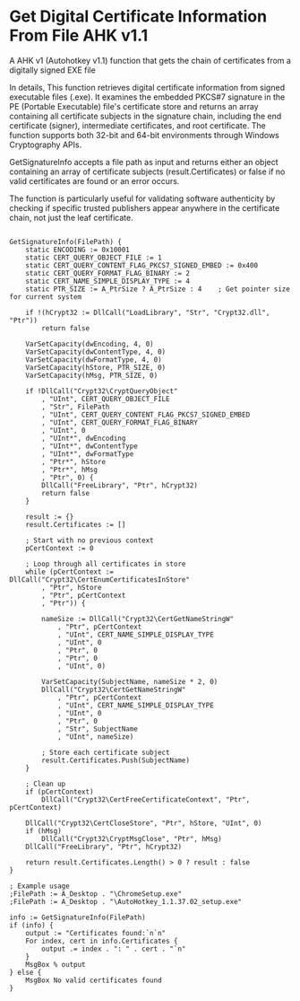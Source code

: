 # Get Digital Certificate Information From File AHK v1.1

A AHK v1 (Autohotkey v1.1) function that gets the chain of certificates from a digitally signed EXE file 

In details, This function retrieves digital certificate information from signed executable files (.exe). It examines the embedded PKCS#7 signature in the PE (Portable Executable) file's certificate store and returns an array containing all certificate subjects in the signature chain, including the end certificate (signer), intermediate certificates, and root certificate. The function supports both 32-bit and 64-bit environments through Windows Cryptography APIs.

GetSignatureInfo accepts a file path as input and returns either an object containing an array of certificate subjects (result.Certificates) or false if no valid certificates are found or an error occurs. 

The function is particularly useful for validating software authenticity by checking if specific trusted publishers appear anywhere in the certificate chain, not just the leaf certificate. 

```ahk

GetSignatureInfo(FilePath) {
    static ENCODING := 0x10001
    static CERT_QUERY_OBJECT_FILE := 1
    static CERT_QUERY_CONTENT_FLAG_PKCS7_SIGNED_EMBED := 0x400
    static CERT_QUERY_FORMAT_FLAG_BINARY := 2
    static CERT_NAME_SIMPLE_DISPLAY_TYPE := 4
    static PTR_SIZE := A_PtrSize ? A_PtrSize : 4    ; Get pointer size for current system
    
    if !(hCrypt32 := DllCall("LoadLibrary", "Str", "Crypt32.dll", "Ptr"))
        return false

    VarSetCapacity(dwEncoding, 4, 0)
    VarSetCapacity(dwContentType, 4, 0)
    VarSetCapacity(dwFormatType, 4, 0)
    VarSetCapacity(hStore, PTR_SIZE, 0)  
    VarSetCapacity(hMsg, PTR_SIZE, 0)  
    
    if !DllCall("Crypt32\CryptQueryObject"
        , "UInt", CERT_QUERY_OBJECT_FILE
        , "Str", FilePath
        , "UInt", CERT_QUERY_CONTENT_FLAG_PKCS7_SIGNED_EMBED
        , "UInt", CERT_QUERY_FORMAT_FLAG_BINARY
        , "UInt", 0
        , "UInt*", dwEncoding
        , "UInt*", dwContentType
        , "UInt*", dwFormatType
        , "Ptr*", hStore
        , "Ptr*", hMsg
        , "Ptr", 0) {
        DllCall("FreeLibrary", "Ptr", hCrypt32)
        return false
    }

    result := {}
    result.Certificates := []
    
    ; Start with no previous context
    pCertContext := 0
    
    ; Loop through all certificates in store
    while (pCertContext := DllCall("Crypt32\CertEnumCertificatesInStore"
        , "Ptr", hStore
        , "Ptr", pCertContext
        , "Ptr")) {
        
        nameSize := DllCall("Crypt32\CertGetNameStringW"
            , "Ptr", pCertContext
            , "UInt", CERT_NAME_SIMPLE_DISPLAY_TYPE
            , "UInt", 0
            , "Ptr", 0
            , "Ptr", 0
            , "UInt", 0)

        VarSetCapacity(SubjectName, nameSize * 2, 0)
        DllCall("Crypt32\CertGetNameStringW"
            , "Ptr", pCertContext
            , "UInt", CERT_NAME_SIMPLE_DISPLAY_TYPE
            , "UInt", 0
            , "Ptr", 0
            , "Str", SubjectName
            , "UInt", nameSize)
        
        ; Store each certificate subject
        result.Certificates.Push(SubjectName)
    }

    ; Clean up
    if (pCertContext)
        DllCall("Crypt32\CertFreeCertificateContext", "Ptr", pCertContext)
    
    DllCall("Crypt32\CertCloseStore", "Ptr", hStore, "UInt", 0)
    if (hMsg)
        DllCall("Crypt32\CryptMsgClose", "Ptr", hMsg)
    DllCall("FreeLibrary", "Ptr", hCrypt32)
    
    return result.Certificates.Length() > 0 ? result : false
}

; Example usage
;FilePath := A_Desktop . "\ChromeSetup.exe"
;FilePath := A_Desktop . "\AutoHotkey_1.1.37.02_setup.exe" 

info := GetSignatureInfo(FilePath)
if (info) {
    output := "Certificates found:`n`n"
    For index, cert in info.Certificates {
        output .= index . ": " . cert . "`n"
    }
    MsgBox % output
} else {
    MsgBox No valid certificates found
}
```
